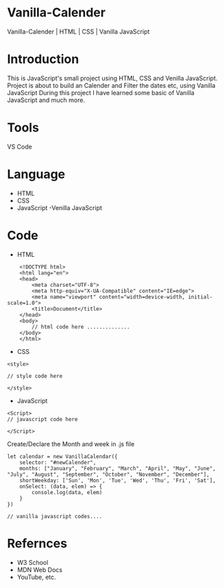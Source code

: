 # Vanilla-Calender
Vanilla-Calender | HTML | CSS | Vanilla JavaScript

# Introduction

This is JavaScript's small project using HTML, CSS and Venilla JavaScript. Project is about to build an Calender and Filter the dates etc, using Vanilla JavaScript
During this project I have learned some basic of Vanilla JavaScript and much more.


# Tools 
VS Code

# Language 
- HTML
- CSS
- JavaScript -Venilla JavaScript

# Code
- HTML
````
    <!DOCTYPE html>
    <html lang="en">
    <head>
        <meta charset="UTF-8">
        <meta http-equiv="X-UA-Compatible" content="IE=edge">
        <meta name="viewport" content="width=device-width, initial-scale=1.0">
        <title>Document</title>
    </head>
    <body>
        // html code here ..............
    </body>
    </html>
````

- CSS
````
<style>

// style code here

</style>

````
- JavaScript 
````
<Script>
// javascript code here

</Script>
````
 Create/Declare the Month and week in .js file
````
let calendar = new VanillaCalendar({
    selector: "#newCalender",
    months: ["January", "February", "March", "April", "May", "June", "July", "August", "September", "October", "November", "December"],
    shortWeekday: ['Sun', 'Mon', 'Tue', 'Wed', 'Thu', 'Fri', 'Sat'],
    onSelect: (data, elem) => {
        console.log(data, elem)
    }
})

````
````
// vanilla javascript codes....

````






















# Refernces
- W3 School
- MDN Web Docs
- YouTube, etc.






